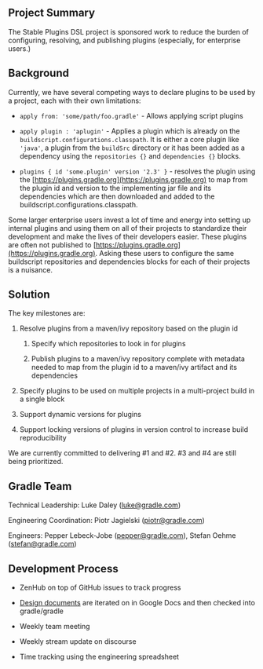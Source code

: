 ## Project Summary

The Stable Plugins DSL project is sponsored work to reduce the burden of configuring, resolving, and publishing plugins (especially, for enterprise users.)

## Background

Currently, we have several competing ways to declare plugins to be used by a project, each with their own limitations:

* `apply from: 'some/path/foo.gradle'` - Allows applying script plugins

* `apply plugin : 'aplugin'` - Applies a plugin which is already on the `buildscript.configurations.classpath`. It is either a core plugin like `'java'`, a plugin from the `buildSrc` directory or it has been added as a dependency using the `repositories {}` and `dependencies {}` blocks.

* `plugins { id 'some.plugin' version '2.3' }` - resolves the plugin using the [https://plugins.gradle.org](https://plugins.gradle.org) to map from the plugin id and version to the implementing jar file and its dependencies which are then downloaded and added to the buildscript.configurations.classpath.

Some larger enterprise users invest a lot of time and energy into setting up internal plugins and using them on all of their projects to standardize their development and make the lives of their developers easier.  These plugins are often not published to [https://plugins.gradle.org](https://plugins.gradle.org).  Asking these users to configure the same buildscript repositories and dependencies blocks for each of their projects is a nuisance.

## Solution

The key milestones are:

1. Resolve plugins from a maven/ivy repository based on the plugin id

    1. Specify which repositories to look in for plugins

    2. Publish plugins to a maven/ivy repository complete with metadata needed to map from the plugin id to a maven/ivy artifact and its dependencies

2. Specify plugins to be used on multiple projects in a multi-project build in a single block

3. Support dynamic versions for plugins

4. Support locking versions of plugins in version control to increase build reproducibility

We are currently committed to delivering #1 and #2. #3 and #4 are still being prioritized.

## Gradle Team

Technical Leadership: Luke Daley ([luke@gradle.com](mailto:luke@gradle.com))

Engineering Coordination: Piotr Jagielski ([piotr@gradle.com](mailto:piotr@gradle.com))

Engineers: Pepper Lebeck-Jobe ([pepper@gradle.com](mailto:pepper@gradle.com)), Stefan Oehme ([stefan@gradle.com](mailto:stefan@gradle.com))

## Development Process

* ZenHub on top of GitHub issues to track progress

* [Design documents](https://drive.google.com/open?id=0BxRmJKIW0-iSV05CZm5jVUZrTDA) are iterated on in Google Docs and then checked into gradle/gradle

* Weekly team meeting

* Weekly stream update on discourse

* Time tracking using the engineering spreadsheet

